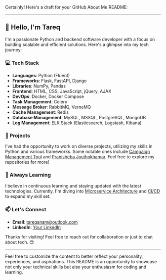 Certainly! Here's a draft for your GitHub About Me README:

---

## 👋 Hello, I'm Tareq

I'm a passionate Python and backend software developer with a focus on building scalable and efficient solutions. Here's a glimpse into my tech journey:

### 💻 Tech Stack

- **Languages**: Python (Fluent)
- **Frameworks**: Flask, FastAPI, Django
- **Libraries**: NumPy, Pandas
- **Frontend**: HTML, CSS, JavaScript, jQuery, AJAX
- **DevOps**: Docker, Docker Compose
- **Task Management**: Celery
- **Message Broker**: RabbitMQ, VerneMQ
- **Cache Management**: Redis
- **Database Management**: MySQL, MSSQL, PostgreSQL, MongoDB
- **Log Management**: ELK Stack (Elasticsearch, Logstash, Kibana)

### 🚀 Projects

I've had the opportunity to work on diverse projects, utilizing my skills in Python and various frameworks. Some notable ones include [Campaign Management Tool](https://cmpg.thecitybank.com/) and [Pranisheba Jouthokhamar](https://jouthokhamar.pranisheba.com.bd/en/). Feel free to explore my repositories for more!

### 🌱 Always Learning

I believe in continuous learning and staying updated with the latest technologies. Currently, I'm diving into [Microservice Architecture](https://microservices.io/patterns/microservices.html) and [CI/CD]([link](https://resources.github.com/ci-cd/)) to expand my skill set.

### 📫 Let's Connect

- **Email**: [tareqanam@outlook.com](mailto:tareqanam@outlook.com)
- **LinkedIn**: [Your LinkedIn](https://www.linkedin.com/in/tareq-anam-8a523965/)

Thanks for visiting! Feel free to reach out for collaboration or just to chat about tech. 😊

---

Feel free to customize the content to better reflect your personality, experiences, and aspirations. This README is an opportunity to showcase not only your technical skills but also your enthusiasm for coding and learning.

<!--
**tarequits/tarequits** is a ✨ _special_ ✨ repository because its `README.md` (this file) appears on your GitHub profile.

Here are some ideas to get you started:

- 🔭 I’m currently working on ...
- 🌱 I’m currently learning ...
- 👯 I’m looking to collaborate on ...
- 🤔 I’m looking for help with ...
- 💬 Ask me about ...
- 📫 How to reach me: ...
- 😄 Pronouns: ...
- ⚡ Fun fact: ...
-->
